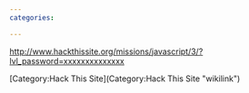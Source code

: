 ```yaml
---
categories:

---
```

<http://www.hackthissite.org/missions/javascript/3/?lvl_password=xxxxxxxxxxxxxx>

[Category:Hack This Site](Category:Hack This Site "wikilink")
